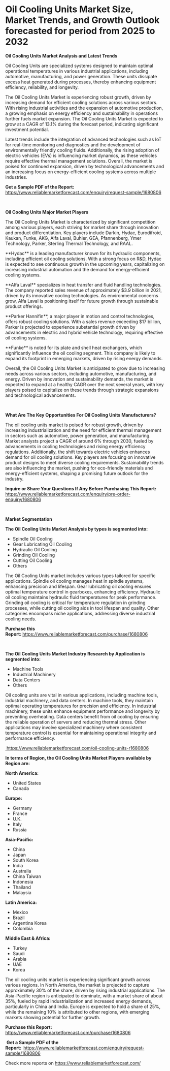 <p><h1>Oil Cooling Units Market Size, Market Trends, and Growth Outlook forecasted for period from 2025 to 2032</h1></p><p><strong>Oil Cooling Units Market Analysis and Latest Trends</strong></p>
<p><p>Oil Cooling Units are specialized systems designed to maintain optimal operational temperatures in various industrial applications, including automotive, manufacturing, and power generation. These units dissipate excess heat generated during processes, thereby enhancing equipment efficiency, reliability, and longevity. </p><p>The Oil Cooling Units Market is experiencing robust growth, driven by increasing demand for efficient cooling solutions across various sectors. With rising industrial activities and the expansion of automotive production, a growing emphasis on energy efficiency and sustainability in operations further fuels market expansion. The Oil Cooling Units Market is expected to grow at a CAGR of 13.1% during the forecast period, indicating significant investment potential. </p><p>Latest trends include the integration of advanced technologies such as IoT for real-time monitoring and diagnostics and the development of environmentally friendly cooling fluids. Additionally, the rising adoption of electric vehicles (EVs) is influencing market dynamics, as these vehicles require effective thermal management solutions. Overall, the market is poised for continued expansion, driven by technological advancements and an increasing focus on energy-efficient cooling systems across multiple industries.</p></p>
<p><strong>Get a Sample PDF of the Report:&nbsp;</strong> <a href="https://www.reliablemarketforecast.com/enquiry/request-sample/1680806?utm_campaign=2315&utm_medium=2&utm_source=Github&utm_content=ia&utm_term=24032025&utm_id=oil-cooling-units">https://www.reliablemarketforecast.com/enquiry/request-sample/1680806</a></p>
<p>&nbsp;</p>
<p><strong>Oil Cooling Units Major Market Players</strong></p>
<p><p>The Oil Cooling Units Market is characterized by significant competition among various players, each striving for market share through innovation and product differentiation. Key players include Darkin, Hydac, Eurodifroid, Kaukan, Funke, AKG, Alfa Laval, Buhler, GEA, Pfannenberg, Ymer Technology, Parker, Sterling Thermal Technology, and RAAL.</p><p>**Hydac** is a leading manufacturer known for its hydraulic components, including efficient oil cooling solutions. With a strong focus on R&D, Hydac is expected to see continuous growth in the upcoming years, capitalizing on increasing industrial automation and the demand for energy-efficient cooling systems.</p><p>**Alfa Laval** specializes in heat transfer and fluid handling technologies. The company reported sales revenue of approximately $3.9 billion in 2021, driven by its innovative cooling technologies. As environmental concerns grow, Alfa Laval is positioning itself for future growth through sustainable product offerings.</p><p>**Parker Hannifin**, a major player in motion and control technologies, offers robust cooling solutions. With a sales revenue exceeding $17 billion, Parker is projected to experience substantial growth driven by advancements in electric and hybrid vehicle technology, requiring effective oil cooling systems.</p><p>**Funke** is noted for its plate and shell heat exchangers, which significantly influence the oil cooling segment. This company is likely to expand its footprint in emerging markets, driven by rising energy demands.</p><p>Overall, the Oil Cooling Units Market is anticipated to grow due to increasing needs across various sectors, including automotive, manufacturing, and energy. Driven by innovation and sustainability demands, the market is expected to expand at a healthy CAGR over the next several years, with key players poised to capitalize on these trends through strategic expansions and technological advancements.</p></p>
<p>&nbsp;</p>
<p><strong>What Are The Key Opportunities For Oil Cooling Units Manufacturers?</strong></p>
<p><p>The oil cooling units market is poised for robust growth, driven by increasing industrialization and the need for efficient thermal management in sectors such as automotive, power generation, and manufacturing. Market analysts project a CAGR of around 6% through 2030, fueled by advancements in cooling technologies and rising energy efficiency regulations. Additionally, the shift towards electric vehicles enhances demand for oil cooling solutions. Key players are focusing on innovative product designs to meet diverse cooling requirements. Sustainability trends are also influencing the market, pushing for eco-friendly materials and energy-efficient systems, shaping a promising future outlook for the industry.</p></p>
<p><strong>Inquire or Share Your Questions If Any Before Purchasing This Report:</strong> <a href="https://www.reliablemarketforecast.com/enquiry/pre-order-enquiry/1680806?utm_campaign=2315&utm_medium=2&utm_source=Github&utm_content=ia&utm_term=24032025&utm_id=oil-cooling-units">https://www.reliablemarketforecast.com/enquiry/pre-order-enquiry/1680806</a></p>
<p>&nbsp;</p>
<p><strong>Market Segmentation</strong></p>
<p><strong>The Oil Cooling Units Market Analysis by types is segmented into:</strong></p>
<p><ul><li>Spindle Oil Cooling</li><li>Gear Lubricating Oil Cooling</li><li>Hydraulic Oil Cooling</li><li>Grinding Oil Cooling</li><li>Cutting Oil Cooling</li><li>Others</li></ul></p>
<p><p>The Oil Cooling Units market includes various types tailored for specific applications. Spindle oil cooling manages heat in spindle systems, enhancing precision and lifespan. Gear lubricating oil cooling ensures optimal temperature control in gearboxes, enhancing efficiency. Hydraulic oil cooling maintains hydraulic fluid temperatures for peak performance. Grinding oil cooling is critical for temperature regulation in grinding processes, while cutting oil cooling aids in tool lifespan and quality. Other categories encompass niche applications, addressing diverse industrial cooling needs.</p></p>
<p><strong>Purchase this Report:&nbsp;</strong><a href="https://www.reliablemarketforecast.com/purchase/1680806?utm_campaign=2315&utm_medium=2&utm_source=Github&utm_content=ia&utm_term=24032025&utm_id=oil-cooling-units">https://www.reliablemarketforecast.com/purchase/1680806</a></p>
<p>&nbsp;</p>
<p><strong>The Oil Cooling Units Market Industry Research by Application is segmented into:</strong></p>
<p><ul><li>Machine Tools</li><li>Industrial Machinery</li><li>Data Centers</li><li>Others</li></ul></p>
<p><p>Oil cooling units are vital in various applications, including machine tools, industrial machinery, and data centers. In machine tools, they maintain optimal operating temperatures for precision and efficiency. In industrial machinery, these units enhance equipment performance and longevity by preventing overheating. Data centers benefit from oil cooling by ensuring the reliable operation of servers and reducing thermal stress. Other applications may involve specialized machinery where consistent temperature control is essential for maintaining operational integrity and performance efficiency.</p></p>
<p><a href="https://www.reliablemarketforecast.com/oil-cooling-units-r1680806?utm_campaign=2315&utm_medium=2&utm_source=Github&utm_content=ia&utm_term=24032025&utm_id=oil-cooling-units">&nbsp;https://www.reliablemarketforecast.com/oil-cooling-units-r1680806</a></p>
<p><strong>In terms of Region, the Oil Cooling Units Market Players available by Region are:</strong></p>
<p>
    <p> <strong> North America: </strong>
        <ul>
            <li>United States</li>
            <li>Canada</li>
        </ul>
        </p> 
    <p> <strong> Europe: </strong>
        <ul>
            <li>Germany</li>
            <li>France</li>
            <li>U.K.</li>
            <li>Italy</li>
            <li>Russia</li>
        </ul>
        </p> 
    <p> <strong> Asia-Pacific: </strong>
        <ul>
            <li>China</li>
            <li>Japan</li>
            <li>South Korea</li>
            <li>India</li>
            <li>Australia</li>
            <li>China Taiwan</li>
            <li>Indonesia</li>
            <li>Thailand</li>
            <li>Malaysia</li>
        </ul>
        </p> 
    <p> <strong> Latin America: </strong>
        <ul>
            <li>Mexico</li>
            <li>Brazil</li>
            <li>Argentina Korea</li>
            <li>Colombia</li>
        </ul>
        </p> 
    <p> <strong> Middle East & Africa: </strong>
        <ul>
            <li>Turkey</li>
            <li>Saudi</li>
            <li>Arabia</li>
            <li>UAE</li>
            <li>Korea</li>
        </ul>
    </p>
    </p>
<p><p>The oil cooling units market is experiencing significant growth across various regions. In North America, the market is projected to capture approximately 30% of the share, driven by rising industrial applications. The Asia-Pacific region is anticipated to dominate, with a market share of about 35%, fueled by rapid industrialization and increased energy demands, particularly in China and India. Europe is expected to hold a share of 25%, while the remaining 10% is attributed to other regions, with emerging markets showing potential for further growth.</p></p>
<p><strong>Purchase this Report: </strong><a href="https://www.reliablemarketforecast.com/purchase/1680806?utm_campaign=2315&utm_medium=2&utm_source=Github&utm_content=ia&utm_term=24032025&utm_id=oil-cooling-units">https://www.reliablemarketforecast.com/purchase/1680806</a></p>
<p>&nbsp;<strong>Get a Sample PDF of the Report:&nbsp;&nbsp;</strong><a href="https://www.reliablemarketforecast.com/enquiry/request-sample/1680806?utm_campaign=2315&utm_medium=2&utm_source=Github&utm_content=ia&utm_term=24032025&utm_id=oil-cooling-units">https://www.reliablemarketforecast.com/enquiry/request-sample/1680806</a></p>
<p><strong></strong></p>
<p>Check more reports on <a href="https://www.reliablemarketforecast.com/?utm_campaign=2315&utm_medium=2&utm_source=Github&utm_content=ia&utm_term=24032025&utm_id=oil-cooling-units">https://www.reliablemarketforecast.com/</a></p>